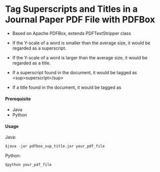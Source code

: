 # Tag Superscripts and Titles in a Journal Paper PDF File with PDFBox
- Based on Apache PDFBox, extends PDFTextStripper class

- If the Y-scale of a word is smaller than the average size, it would be regarded as a superscript.
- If the Y-scale of a word is larger than the average size, it would be regarded as a title. 

- If a superscript found in the document, it would be tagged as \<sup>superscript\</sup>
- If a title found in the document, it would be tagged as <title>title</title> 

#### Prerequisite
* Java
* Python

#### Usage
Java:
```python
$java -jar pdfbox_sup_title.jar your_pdf_file
```
Python:
```python
$python your_pdf_file
```
